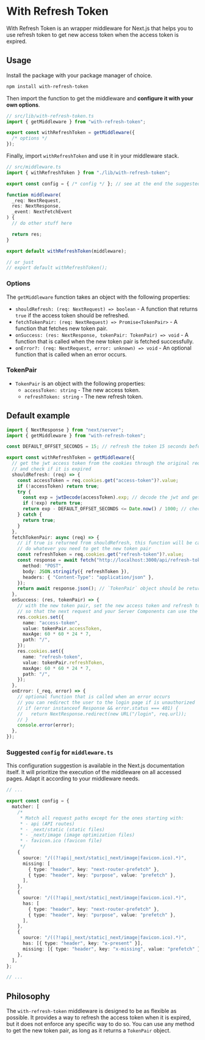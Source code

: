 # With Refresh Token

With Refresh Token is an wrapper middleware for Next.js that helps you to use refresh token to get new access token when the access token is expired.

## Usage

Install the package with your package manager of choice.

```bash
npm install with-refresh-token
```

Then import the function to get the middleware and **configure it with your own options**.

```ts
// src/lib/with-refresh-token.ts
import { getMiddleware } from "with-refresh-token";

export const withRefreshToken = getMiddleware({
  /* options */
});
```

Finally, import `withRefreshToken` and use it in your middleware stack.

```ts
// src/middleware.ts
import { withRefreshToken } from "./lib/with-refresh-token";

export const config = { /* config */ }; // see at the end the suggested `config`

function middleware(
  _req: NextRequest,
  res: NextResponse,
  _event: NextFetchEvent
) {
  // do other stuff here

  return res;
}

export default withRefreshToken(middleware);

// or just
// export default withRefreshToken();
```

### Options

The `getMiddleware` function takes an object with the following properties:

- `shouldRefresh: (req: NextRequest) => boolean` - A function that returns `true` if the access token should be refreshed.
- `fetchTokenPair: (req: NextRequest) => Promise<TokenPair>` - A function that fetches new token pair.
- `onSuccess: (res: NextResponse, tokenPair: TokenPair) => void` - A function that is called when the new token pair is fetched successfully.
- `onError?: (req: NextRequest, error: unknown) => void` - An optional function that is called when an error occurs.

### TokenPair

- `TokenPair` is an object with the following properties:
  - `accessToken: string` - The new access token.
  - `refreshToken: string` - The new refresh token.

## Default example

```ts
import { NextResponse } from "next/server";
import { getMiddleware } from "with-refresh-token";

const DEFAULT_OFFSET_SECONDS = 15; // refresh the token 15 seconds before it expires

export const withRefreshToken = getMiddleware({
  // get the jwt access token from the cookies through the original request
  // and check if it is expired
  shouldRefresh: (req) => {
    const accessToken = req.cookies.get("access-token")?.value;
    if (!accessToken) return true;
    try {
      const exp = jwtDecode(accessToken).exp; // decode the jwt and get the expiration time
      if (!exp) return true;
      return exp - DEFAULT_OFFSET_SECONDS <= Date.now() / 1000; // check if the token is expired
    } catch {
      return true;
    }
  },
  fetchTokenPair: async (req) => {
    // if true is returned from shouldRefresh, this function will be called
    // do whatever you need to get the new token pair
    const refreshToken = req.cookies.get("refresh-token")?.value;
    const response = await fetch("http://localhost:3000/api/refresh-token", {
      method: "POST",
      body: JSON.stringify({ refreshToken }),
      headers: { "Content-Type": "application/json" },
    });
    return await response.json(); // `TokenPair` object should be returned
  },
  onSuccess: (res, tokenPair) => {
    // with the new token pair, set the new access token and refresh token to the cookies
    // so that the next request and your Server Components can use the new token
    res.cookies.set({
      name: "access-token",
      value: tokenPair.accessToken,
      maxAge: 60 * 60 * 24 * 7,
      path: "/",
    });
    res.cookies.set({
      name: "refresh-token",
      value: tokenPair.refreshToken,
      maxAge: 60 * 60 * 24 * 7,
      path: "/",
    });
  },
  onError: (_req, error) => {
    // optional function that is called when an error occurs
    // you can redirect the user to the login page if is unauthorized
    // if (error instanceof Response && error.status === 401) {
    //   return NextResponse.redirect(new URL("/login", req.url));
    // }
    console.error(error);
  },
});
```

### Suggested `config` for `middleware.ts`

This configuration suggestion is available in the Next.js documentation itself. It will prioritize the execution of the middleware on all accessed pages. Adapt it according to your middleware needs.

```ts
// ...

export const config = {
  matcher: [
    /*
     * Match all request paths except for the ones starting with:
     * - api (API routes)
     * - _next/static (static files)
     * - _next/image (image optimization files)
     * - favicon.ico (favicon file)
     */
    {
      source: "/((?!api|_next/static|_next/image|favicon.ico).*)",
      missing: [
        { type: "header", key: "next-router-prefetch" },
        { type: "header", key: "purpose", value: "prefetch" },
      ],
    },
    {
      source: "/((?!api|_next/static|_next/image|favicon.ico).*)",
      has: [
        { type: "header", key: "next-router-prefetch" },
        { type: "header", key: "purpose", value: "prefetch" },
      ],
    },
    {
      source: "/((?!api|_next/static|_next/image|favicon.ico).*)",
      has: [{ type: "header", key: "x-present" }],
      missing: [{ type: "header", key: "x-missing", value: "prefetch" }],
    },
  ],
};

// ...
```

## Philosophy

The `with-refresh-token` middleware is designed to be as flexible as possible. It provides a way to refresh the access token when it is expired, but it does not enforce any specific way to do so. You can use any method to get the new token pair, as long as it returns a `TokenPair` object.
